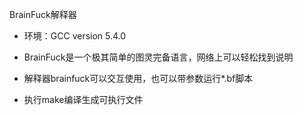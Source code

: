 BrainFuck解释器

- 环境：GCC version 5.4.0

- BrainFuck是一个极其简单的图灵完备语言，网络上可以轻松找到说明
- 解释器brainfuck可以交互使用，也可以带参数运行*.bf脚本
- 执行make编译生成可执行文件
